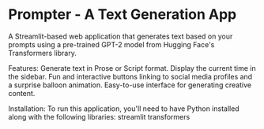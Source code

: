 # Prompter - A Text Generation App
A Streamlit-based web application that generates text based on your prompts using a pre-trained GPT-2 model from Hugging Face's Transformers library.

Features:
Generate text in Prose or Script format.
Display the current time in the sidebar.
Fun and interactive buttons linking to social media profiles and a surprise balloon animation.
Easy-to-use interface for generating creative content.

Installation:
To run this application, you'll need to have Python installed along with the following libraries:
streamlit
transformers
